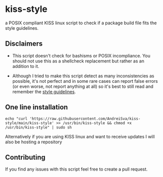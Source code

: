 # kiss-style
a POSIX compliant KISS linux script to check if a package build file fits the style guidelines.

## Disclaimers

- This script doesn't check for bashisms or POSIX incompliance. You should not use this as a shellcheck replacement but rather as an addition to it.

- Although I tried to make this script detect as many inconsistencies as possible, it's not perfect and in some rare cases can report false errors (or even worse, not report anything at all) so it's best to still read and remember the [style guidelines](https://k1sslinux.org/wiki/kiss/style-guide).

## One line installation

```
echo "curl 'https://raw.githubusercontent.com/AndreiSva/kiss-style/main/kiss-style' >> /usr/bin/kiss-style && chmod +x /usr/bin/kiss-style" | sudo sh
```

Alternatively if you are using KISS linux and want to receive updates I will also be hosting a repository 

## Contributing

If you find any issues with this script feel free to create a pull request.

